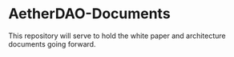 # AetherDAO-Documents
This repository will serve to hold the white paper and architecture documents going forward.
